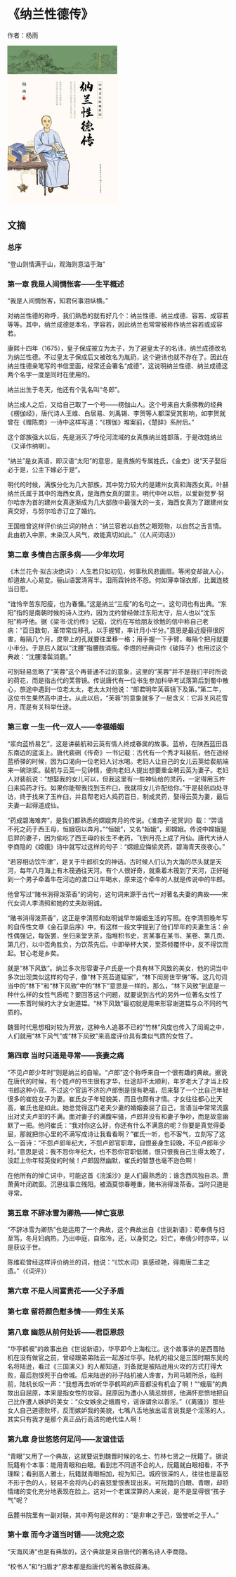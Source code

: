 # 《纳兰性德传》

作者：杨雨

![](images/20250617161245.jpg)
## 文摘

### 总序

“登山则情满于山，观海则意溢于海”

### 第一章 我是人间惆怅客——生平概述


“我是人间惆怅客，知君何事泪纵横。”

对纳兰性德的称呼，我们熟悉的就有好几个：纳兰性德、纳兰成德、容若、成容若等等。其中，纳兰成德是本名，字容若，因此纳兰也常常被称作纳兰容若或成容若。

康熙十四年（1675），皇子保成被立为太子，为了避皇太子的名讳，纳兰成德改名为纳兰性德。不过皇太子保成后又被改名为胤礽，这个避讳也就不存在了。因此在纳兰性德亲笔写的书信里面，经常还会署名“成德”，这说明纳兰性德、纳兰成德这两个名字一度是同时在使用的。

纳兰出生于冬天，他还有个乳名叫“冬郎”。

纳兰成人之后，又给自己取了一个号——楞伽山人。这个号来自大乘佛教的经典《楞伽经》，唐代诗人王维、白居易、刘禹锡、李贺等人都深受其影响，如李贺就曾在《赠陈商》一诗中这样写道：“《楞伽》堆案前，《楚辞》系肘后。”

这个部族强大以后，先是消灭了呼伦河流域的女真族纳兰姓部落，于是改姓纳兰（又译作纳喇）。

“纳兰”是女真语，即汉语“太阳”的意思，是贵族的专属姓氏，《金史》说“天子娶后必于是，公主下嫁必于是”。

明代的时候，满族分化为几大部族，其中势力较大的是建州女真和海西女真。叶赫纳兰氏属于其中的海西女真，是海西女真的盟主。明代中叶以后，以爱新觉罗·努尔哈赤为首的建州女真逐渐成为几大部族中最强大的一支，海西女真为了跟建州女真交好，与努尔哈赤订立了婚约。

王国维曾这样评价纳兰词的特点：“纳兰容若以自然之眼观物，以自然之舌言情。此由初入中原，未染汉人风气，故能真切如此。”（《人间词话》）

### 第二章 多情自古原多病——少年坎坷

《木兰花令·拟古决绝词》：人生若只如初见，何事秋风悲画扇。等闲变却故人心，却道故人心易变。骊山语罢清宵半。泪雨霖铃终不怨。何如薄幸锦衣郎，比翼连枝当日愿。

“谁怜辛苦东阳瘦，也为春慵。”这是纳兰“三瘦”的名句之一。这句词也有出典。“东阳”指的是南朝时候的诗人沈约，因为沈约曾经做过东阳太守，后人也以“沈东阳”称呼他。据《梁书·沈约传》记载，沈约在写给朋友徐勉的信中称自己老病：“百日数旬，革带常应移孔，以手握臂，率计月小半分。”意思是最近瘦得很厉害，每隔几个月，皮带上的孔就要往里移一格；用手握一下手臂，每隔个把月就要小半分。于是后人就以“沈腰”指腰肢消瘦。李煜的经典词作《破阵子》也用过这个典故：“沈腰潘鬓消磨。”

可别轻易忽略了“芙蓉”这个再普通不过的意象，这里的“芙蓉”并不是我们平时所说的荷花，而是指古代的芙蓉镜。传说唐代有一位书生参加科举考试落第后到蜀中散心，旅途中遇到一位老太太，老太太对他说：“郎君明年芙蓉镜下及第。”第二年，这位书生果然高中进士。从此以后，“芙蓉”的意象就多了一层含义：它非关风花雪月，而是有关科举仕途。

### 第三章 一生一代一双人——幸福婚姻

“浆向蓝桥易乞”，这是讲裴航和云英有情人终成眷属的故事。蓝桥，在陕西蓝田县东南边的蓝溪上。唐代裴硎《传奇》一书记载：古代有一个秀才叫裴航，他在途经蓝桥驿的时候，因为口渴向一位老妇人讨水喝。老妇人让自己的女儿云英给裴航端来一碗琼浆。裴航与云英一见钟情，便向老妇人提出想要重金聘云英为妻子。老妇人对裴航说：“想娶我的女儿可以，但我这里有一些神仙给的灵药，一定得用玉杵臼来捣药才行。如果你能帮我找到玉杵臼，我就将女儿许配给你。”于是裴航四处寻访，终于找来了玉杵臼，并且帮老妇人捣药百日，制成灵药，娶得云英为妻，最后夫妻一起得道成仙。

“药成碧海难奔”，是我们都熟悉的嫦娥奔月的传说。《淮南子·览冥训》载：“羿请不死之药于西王母，恒娥窃以奔月。”“恒娥”，又名“姮娥”，即嫦娥。传说中嫦娥是后羿的妻子，因为偷吃了西王母的长生不老药，飞到月亮上成了月仙。唐代大诗人李商隐的《嫦娥》诗中就写过这样的句子：“嫦娥应悔偷灵药，碧海青天夜夜心。”

“若容相访饮牛津”，是关于牛郎织女的神话。古时候人们认为大海的尽头就是天河，每年八月海上有木筏通往天河。有个人很好奇，就乘着木筏到了天河，正好碰到一个男子牵着牛在河边的渡口让牛喝水，原来这个牵牛的人就是传说中的牛郎。

他曾写过“赌书消得泼茶香”的词句，这句词来源于古代一对著名夫妻的典故——宋代女词人李清照和她的丈夫赵明诚。

“赌书消得泼茶香”，这正是李清照和赵明诚早年婚姻生活的写照。在李清照晚年写的自传性文章《金石录后序》中，有这样一段文字提到了他们早年的夫妻生活：余性偶强记，每饭罢，坐归来堂烹茶，指堆积书史，言某事在某书、某卷、第几页、第几行，以中否角胜负，为饮茶先后。中即举杯大笑，至茶倾覆怀中，反不得饮而起。甘心老是乡矣。

就是“林下风致”。纳兰多次形容妻子卢氏是一个具有林下风致的美女，他的词当中多次出现类似这样的句子，像“林下荒苔道韫家”，“林下闺房世罕俦”等。这几句词当中的“林下”和“林下风致”中的“林下”意思是一样的。那么，“林下风致”到底是一种什么样的女性气质呢？要回答这个问题，就要说到古代的另外一位著名女性了——东晋时候的大才女谢道韫。“林下风致”最初就是用来形容谢道韫与众不同的气质的。

魏晋时代思想相对较为开放，这种令人追慕不已的“竹林”风度也传入了闺阁之中，人们就用“林下风气”或“林下风致”来高度评价具有类似气质的女性了。

### 第四章 当时只道是寻常——丧妻之痛

“不见卢郎少年时”则是纳兰的自喻。“卢郎”这个称呼来自一个很有趣的典故。据说在唐代的时候，有个姓卢的书生很有才华，仕途却不太顺利，年岁老大了才当上校书郎这种小官。不过这个官运不济的卢郎倒是很有艳福，后来娶了一个比自己年轻很多的崔姓女子为妻。崔氏女子年轻貌美，而且也颇有才情。才女往往都心比天高，崔氏也是如此。她总觉得这门老夫少妻的婚姻委屈了自己，言语当中常常流露出对丈夫卢郎的不满。面对妻子的满腹牢骚，卢郎并没有和妻子争吵，而是故意幽默了一把。他问崔氏：“我对你这么好，你还有什么不满意的呢？你要是真觉得委屈，那就把你心里的不满写成诗让我看看啊？”崔氏一听，也不客气，立刻写了这么一首诗：“不怨卢郎年纪大，不怨卢郎官职卑，自恨妾身生较晚，不见卢郎年少时。”意思是说：我不怨你年纪大，也不怨你官职低微，恨只恨我自己生得太晚了，没赶上你年轻英俊的时候！卢郎固然幽默，崔氏的智慧也毫不逊色啊！

在他所有的悼亡词中，可能这首《浣溪沙》是人们最熟悉的：谁念西风独自凉。萧萧黄叶闭疏窗。沉思往事立残阳。被酒莫惊春睡重，赌书消得泼茶香。当时只道是寻常。

### 第五章 不辞冰雪为卿热——悼亡哀思

“不辞冰雪为卿热”也是运用了一个典故，这个典故出自《世说新语》：荀奉倩与妇至笃，冬月妇病热，乃出中庭，自取冷，还，以身熨之。妇亡，奉倩少时亦卒，以是获议于世。

陈维崧曾经这样评价纳兰的词，他说：“《饮水词》哀感顽艳，得南唐二主之遗。”（《词评》）

### 第六章 不是人间富贵花——父子矛盾


### 第七章 留将颜色慰多情——师生关系



### 第八章 幽怨从前何处诉——君臣恩怨

“华亭鹤唳”的故事出自《世说新语》，华亭即今上海松江。这个故事讲的是西晋陆机在没有做官之前，曾经跟弟弟陆云一起游过华亭。陆机的祖父是三国时期东吴的名将陆逊，看过《三国演义》的人都知道，刘备就是被陆逊用火攻的方式打得大败，最后抱恨死于白帝城。后来陆逊的孙子陆机被人谗害，为司马颖所杀，临刑前，陆机长叹一声：“我想再去听听华亭鹤鸣的声音都没有机会了啊！”“蛾眉”的典故出自屈原，本来是指女性的妆容。屈原因为遭小人猜忌排挤，他满怀悲愤地把自己比作遭人嫉妒的美女：“众女嫉余之蛾眉兮，谣诼谓余以善淫。”（《离骚》）那些女人自己道德败坏，反而嫉妒我的美貌，七嘴八舌地放出谣言说我是个淫荡的人，其实只有我才是那个真正品行高洁的绝代佳人啊！

### 第九章 身世悠悠何足问——友谊佳话

“青眼”又用了一个典故，这就要说到魏晋时候的名士、竹林七贤之一阮籍了。据说阮籍有个本事：能用青眼和白眼。看到志不同道不合的人，阮籍就白眼相看，不予理睬；看到高人雅士，阮籍就青眼相加，视为知己。城府很深的人，往往也是喜怒不形于色的人，轻易不会将内心的喜怒爱恨表现出来。可阮籍的白眼、青眼，却将情绪的变化充分地表现在脸上。这对一个老谋深算的人来说，是不是显得很“孩子气”呢？

岳麓书院里有一副对联，其中两句是这样的：“是非审之于己，毁誉听之于人。”

### 第十章 而今才道当时错——沈宛之恋

“天海风涛”也是有典故的，这个典故是来自唐代的著名诗人李商隐。

“校书人”和“扫眉才”原本都是指唐代的著名歌妓薛涛。